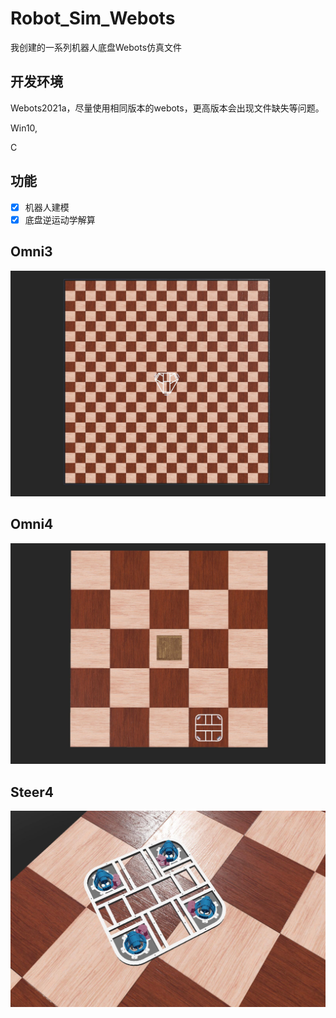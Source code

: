 # Robot_Sim_Webots
我创建的一系列机器人底盘Webots仿真文件

## 开发环境

Webots2021a，尽量使用相同版本的webots，更高版本会出现文件缺失等问题。

Win10,

C

## 功能

- [x] 机器人建模
- [x] 底盘逆运动学解算

## Omni3

![omni3](Img/omni3.jpg)

## Omni4

![omni3](Img/omni4.jpg)

## Steer4

![omni3](Img/steer4.jpg)
